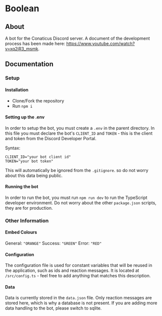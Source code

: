# Boolean

## About
A bot for the Conaticus Discord server. A document of the development process has been made here: https://www.youtube.com/watch?v=xq2jR3_msmk. 

## Documentation

### Setup

#### Installation

- Clone/Fork the repository
- Run `npm i`

#### Setting up the .env

In order to setup the bot, you must create a `.env` in the parent directory.
In this file you must declare the bot's `CLIENT_ID` and `TOKEN` - this is the client and token from the Discord Developer Portal.

Syntax:
```env
CLIENT_ID="your bot client id"
TOKEN="your bot token"
```

This will automatically be ignored from the `.gitignore`. so do not worry about this data being public.

#### 

#### Running the bot

In order to run the bot, you must run `npm run dev` to run the TypeScript developer environment. Do not worry about the other `package.json` scripts, they are for production.

### Other Information

#### Embed Colours
General: `"ORANGE"`
Success: `"GREEN"`
Error: `"RED"`

#### Configuration

The configuration file is used for constant variables that will be reused in the application, such as ids and reaction messages. It is located at `/src/config.ts` - feel free to add anything that matches this description.

#### Data

Data is currently stored in the `data.json` file. Only reaction messages are stored here, which is why a database is not present. If you are adding more data handling to the bot, please switch to sqlite.
